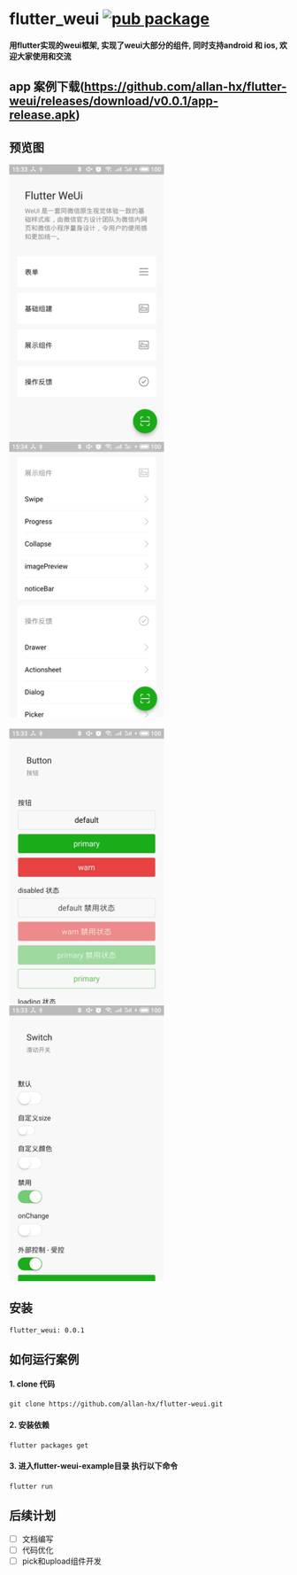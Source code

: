 # flutter_weui   [![pub package](https://img.shields.io/badge/-v0.0.1-brightgreen.svg)](https://pub.dartlang.org/packages/weui)

#### 用flutter实现的weui框架, 实现了weui大部分的组件, 同时支持android 和 ios, 欢迎大家使用和交流

## app 案例下载(https://github.com/allan-hx/flutter-weui/releases/download/v0.0.1/app-release.apk)

## 预览图
<img src="./README/1.jpg" width="280px" />&nbsp;&nbsp;
<img src="./README/2.jpg" width="280px" />
<br />
<br />
<img src="./README/3.jpg" width="280px" />&nbsp;&nbsp;
<img src="./README/4.jpg" width="280px" />

## 安装
```
flutter_weui: 0.0.1
```

## 如何运行案例
#### 1. clone 代码
```
git clone https://github.com/allan-hx/flutter-weui.git
```

#### 2. 安装依赖
```
flutter packages get
```

#### 3. 进入flutter-weui-example目录 执行以下命令
```
flutter run
```

## 后续计划
- [ ] 文档编写
- [ ] 代码优化
- [ ] pick和upload组件开发
